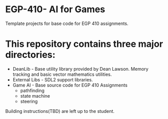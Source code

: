 # EGP-410- AI for Games
Template projects for base code for EGP 410 assignments.


# This repository contains three major directories:
 * DeanLib - Base utility library provided by Dean Lawson. Memory tracking and basic vector mathematics utilities.
 * External Libs - SDL2 support libraries.
 * Game AI - Base source code for EGP 410 Assignments
   * pathfinding
   * state machine
   * steering

Building instructions(TBD) are left up to the student. 
